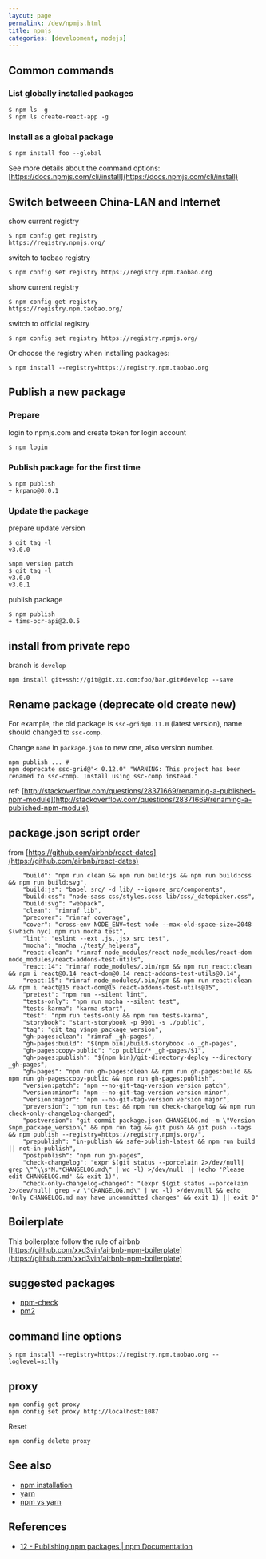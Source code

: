 ```yaml
---
layout: page
permalink: /dev/npmjs.html
title: npmjs
categories: [development, nodejs]
---
```


## Common commands

### List globally installed packages

```
$ npm ls -g
$ npm ls create-react-app -g
```

### Install as a global package

```
$ npm install foo --global
```

See more details about the command options: [https://docs.npmjs.com/cli/install](https://docs.npmjs.com/cli/install)

## Switch betweeen China-LAN and Internet

show current registry

```
$ npm config get registry
https://registry.npmjs.org/
```

switch to taobao registry

```
$ npm config set registry https://registry.npm.taobao.org
```

show current registry

```
$ npm config get registry
https://registry.npm.taobao.org/
```

switch to official registry

```
$ npm config set registry https://registry.npmjs.org/
```

Or choose the registry when installing packages:

```
$ npm install --registry=https://registry.npm.taobao.org
```

## Publish a new package

### Prepare

login to npmjs.com and create token for login account

```
$ npm login
```

### Publish package for the first time

```
$ npm publish
+ krpano@0.0.1
```

### Update the package

prepare update version

```
$ git tag -l
v3.0.0
```

```
$npm version patch
$ git tag -l
v3.0.0
v3.0.1
```

publish package

```
$ npm publish
+ tims-ocr-api@2.0.5
```

## install from private repo

branch is `develop`

```
npm install git+ssh://git@git.xx.com:foo/bar.git#develop --save
```

## Rename package (deprecate old create new)

For example, the old package is `ssc-grid@0.11.0` (latest version), name should changed to `ssc-comp`.

Change `name` in `package.json` to new one, also version number.

```
npm publish ... #
npm deprecate ssc-grid@"< 0.12.0" "WARNING: This project has been renamed to ssc-comp. Install using ssc-comp instead."
```

ref: [http://stackoverflow.com/questions/28371669/renaming-a-published-npm-module](http://stackoverflow.com/questions/28371669/renaming-a-published-npm-module)

## package.json script order

from [https://github.com/airbnb/react-dates](https://github.com/airbnb/react-dates)

```
    "build": "npm run clean && npm run build:js && npm run build:css && npm run build:svg",
    "build:js": "babel src/ -d lib/ --ignore src/components",
    "build:css": "node-sass css/styles.scss lib/css/_datepicker.css",
    "build:svg": "webpack",
    "clean": "rimraf lib",
    "precover": "rimraf coverage",
    "cover": "cross-env NODE_ENV=test node --max-old-space-size=2048 $(which nyc) npm run mocha test",
    "lint": "eslint --ext .js,.jsx src test",
    "mocha": "mocha ./test/_helpers",
    "react:clean": "rimraf node_modules/react node_modules/react-dom node_modules/react-addons-test-utils",
    "react:14": "rimraf node_modules/.bin/npm && npm run react:clean && npm i react@0.14 react-dom@0.14 react-addons-test-utils@0.14",
    "react:15": "rimraf node_modules/.bin/npm && npm run react:clean && npm i react@15 react-dom@15 react-addons-test-utils@15",
    "pretest": "npm run --silent lint",
    "tests-only": "npm run mocha --silent test",
    "tests-karma": "karma start",
    "test": "npm run tests-only && npm run tests-karma",
    "storybook": "start-storybook -p 9001 -s ./public",
    "tag": "git tag v$npm_package_version",
    "gh-pages:clean": "rimraf _gh-pages",
    "gh-pages:build": "$(npm bin)/build-storybook -o _gh-pages",
    "gh-pages:copy-public": "cp public/* _gh-pages/$1",
    "gh-pages:publish": "$(npm bin)/git-directory-deploy --directory _gh-pages",
    "gh-pages": "npm run gh-pages:clean && npm run gh-pages:build && npm run gh-pages:copy-public && npm run gh-pages:publish",
    "version:patch": "npm --no-git-tag-version version patch",
    "version:minor": "npm --no-git-tag-version version minor",
    "version:major": "npm --no-git-tag-version version major",
    "preversion": "npm run test && npm run check-changelog && npm run check-only-changelog-changed",
    "postversion": "git commit package.json CHANGELOG.md -m \"Version $npm_package_version\" && npm run tag && git push && git push --tags && npm publish --registry=https://registry.npmjs.org/",
    "prepublish": "in-publish && safe-publish-latest && npm run build || not-in-publish",
    "postpublish": "npm run gh-pages",
    "check-changelog": "expr $(git status --porcelain 2>/dev/null| grep \"^\\s*M.*CHANGELOG.md\" | wc -l) >/dev/null || (echo 'Please edit CHANGELOG.md' && exit 1)",
    "check-only-changelog-changed": "(expr $(git status --porcelain 2>/dev/null| grep -v \"CHANGELOG.md\" | wc -l) >/dev/null && echo 'Only CHANGELOG.md may have uncommitted changes' && exit 1) || exit 0"
```

## Boilerplate

This boilerplate follow the rule of airbnb [https://github.com/xxd3vin/airbnb-npm-boilerplate](https://github.com/xxd3vin/airbnb-npm-boilerplate)

## suggested packages

- [npm-check](https://github.com/dylang/npm-check)
- [pm2](https://github.com/Unitech/pm2)

## command line options

```
$ npm install --registry=https://registry.npm.taobao.org --loglevel=silly
```

## proxy

```
npm config get proxy
npm config set proxy http://localhost:1087
```

Reset

```
npm config delete proxy
```

## See also

- [npm installation](/dev/npm-installation.html)
- [yarn](/dev/yarn.html)
- [npm vs yarn](/dev/npm-vs-yarn.html)

## References

- [12 - Publishing npm packages | npm Documentation](https://docs.npmjs.com/getting-started/publishing-npm-packages)
